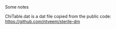 Some notes

ChiTable.dat is a dat file copied from the public code: https://github.com/ntveem/sterile-dm
